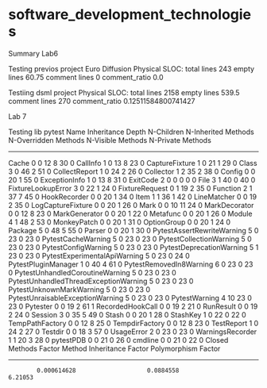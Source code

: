 # software_development_technologies

Summary
Lab6

Testing previos project Euro Diffusion
Physical SLOC:
	total lines 243
	empty lines 60.75
	comment lines 0
	comment_ratio 0.0

Testiing dsml project
Physical SLOC:
	total lines 2158
	empty lines 539.5
	comment lines 270
	comment_ratio 0.12511584800741427


Lab 7

Testing lib pytest
Name                                     Inheritance Depth    N-Children    N-Inherited Methods    N-Overridden Methods    N-Visible Methods    N-Private Methods
-------------------------------------  -------------------  ------------  ---------------------  ----------------------  -------------------  -------------------
Cache                                                    0             0                     12                       8                   30                    0
CallInfo                                                 1             0                     13                       8                   23                    0
CaptureFixture                                           1             0                     21                       1                   29                    0
Class                                                    3             0                     46                       2                   51                    0
CollectReport                                            1             0                     24                       2                   26                    0
Collector                                                1             2                     35                       2                   38                    0
Config                                                   0             0                     20                       1                   55                    0
ExceptionInfo                                            1             0                     13                       8                   31                    0
ExitCode                                                 2             0                      0                       0                    0                    0
File                                                     3             1                     40                       0                   40                    0
FixtureLookupError                                       3             0                     22                       1                   24                    0
FixtureRequest                                           0             1                     19                       2                   35                    0
Function                                                 2             1                     37                       7                   45                    0
HookRecorder                                             0             0                     20                       1                   34                    0
Item                                                     1             1                     36                       1                   42                    0
LineMatcher                                              0             0                     19                       2                   35                    0
LogCaptureFixture                                        0             0                     20                       1                   26                    0
Mark                                                     0             0                     10                      11                   24                    0
MarkDecorator                                            0             0                     12                       8                   23                    0
MarkGenerator                                            0             0                     20                       1                   22                    0
Metafunc                                                 0             0                     20                       1                   26                    0
Module                                                   4             1                     48                       2                   53                    0
MonkeyPatch                                              0             0                     20                       1                   31                    0
OptionGroup                                              0             0                     20                       1                   24                    0
Package                                                  5             0                     48                       5                   55                    0
Parser                                                   0             0                     20                       1                   30                    0
PytestAssertRewriteWarning                               5             0                     23                       0                   23                    0
PytestCacheWarning                                       5             0                     23                       0                   23                    0
PytestCollectionWarning                                  5             0                     23                       0                   23                    0
PytestConfigWarning                                      5             0                     23                       0                   23                    0
PytestDeprecationWarning                                 5             1                     23                       0                   23                    0
PytestExperimentalApiWarning                             5             0                     23                       0                   24                    0
PytestPluginManager                                      1             0                     40                       4                   61                    0
PytestRemovedIn8Warning                                  6             0                     23                       0                   23                    0
PytestUnhandledCoroutineWarning                          5             0                     23                       0                   23                    0
PytestUnhandledThreadExceptionWarning                    5             0                     23                       0                   23                    0
PytestUnknownMarkWarning                                 5             0                     23                       0                   23                    0
PytestUnraisableExceptionWarning                         5             0                     23                       0                   23                    0
PytestWarning                                            4            10                     23                       0                   23                    0
Pytester                                                 0             0                     19                       2                   61                    1
RecordedHookCall                                         0             0                     19                       2                   21                    0
RunResult                                                0             0                     19                       2                   24                    0
Session                                                  3             0                     35                       5                   49                    0
Stash                                                    0             0                     20                       1                   28                    0
StashKey                                                 1             0                     22                       0                   22                    0
TempPathFactory                                          0             0                     12                       8                   25                    0
TempdirFactory                                           0             0                     12                       8                   23                    0
TestReport                                               1             0                     24                       2                   27                    0
Testdir                                                  0             0                     18                       3                   57                    0
UsageError                                               2             0                     23                       0                   23                    0
WarningsRecorder                                         1             1                     20                       3                   28                    0
pytestPDB                                                0             0                     21                       0                   26                    0
cmdline                                                  0             0                     21                       0                   22                    0
  Closed Methods Factor    Method Inheritance Factor    Polymorphism Factor
-----------------------  ---------------------------  ---------------------
            0.000614628                    0.0884558                6.21053
